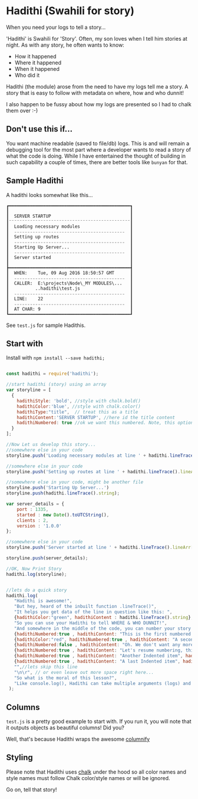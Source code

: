 # Hadithi (Swahili for story)
When you need your logs to tell a story...

'Hadithi' is Swahili for 'Story'. Often, my son loves when I tell him stories at night. As with any story, he often wants to know:

- How it happened
- Where it happened
- When it happened
- Who did it

Hadithi (the module) arose from the need to have my logs tell me a story. A story that is easy to follow with metadata on where, how and who dunnit!

I also happen to be fussy about how my logs are presented so I had to chalk them over :-)

## Don't use this if...
You want machine readable (saved to file/db) logs. This is and will remain a debugging tool for the most part where a developer wants to read a story of what the code is doing. While I have entertained the thought of building in such capability a couple of times, there are better tools like ```bunyan``` for that.

## Sample Hadithi
A hadithi looks somewhat like this...


```
┏━━━━━━━━━━━━━━━━━━━━━━━━━━━━━━━━━━━━━━━━━━━━━━┓
┃                                              ┃
┃  SERVER STARTUP                              ┃
┃⁻⁻⁻⁻⁻⁻⁻⁻⁻⁻⁻⁻⁻⁻⁻⁻⁻⁻⁻⁻⁻⁻⁻⁻⁻⁻⁻⁻⁻⁻⁻⁻⁻⁻⁻⁻⁻⁻⁻⁻⁻⁻⁻⁻⁻⁻┃
┃  Loading necessary modules                   ┃
┃  ₋₋₋₋₋₋₋₋₋₋₋₋₋₋₋₋₋₋₋₋₋₋₋₋₋₋₋₋₋₋₋₋₋₋₋₋₋₋₋₋₋₋  ┃
┃  Setting up routes                           ┃
┃  ₋₋₋₋₋₋₋₋₋₋₋₋₋₋₋₋₋₋₋₋₋₋₋₋₋₋₋₋₋₋₋₋₋₋₋₋₋₋₋₋₋₋  ┃
┃  Starting Up Server...                       ┃
┃  ₋₋₋₋₋₋₋₋₋₋₋₋₋₋₋₋₋₋₋₋₋₋₋₋₋₋₋₋₋₋₋₋₋₋₋₋₋₋₋₋₋₋  ┃
┃  Server started                              ┃
┃                                              ┃
┣━━━━━━━━━━━━━━━━━━━━━━━━━━━━━━━━━━━━━━━━━━━━━━┫
┃  WHEN:    Tue, 09 Aug 2016 18:50:57 GMT      ┃
┃  ₋₋₋₋₋₋₋₋₋₋₋₋₋₋₋₋₋₋₋₋₋₋₋₋₋₋₋₋₋₋₋₋₋₋₋₋₋₋₋₋₋₋  ┃
┃  CALLER:  E:\projects\Node\_MY MODULES\...   ┃
┃          ..hadithi\test.js                   ┃
┃  ₋₋₋₋₋₋₋₋₋₋₋₋₋₋₋₋₋₋₋₋₋₋₋₋₋₋₋₋₋₋₋₋₋₋₋₋₋₋₋₋₋₋  ┃
┃  LINE:    22                                 ┃
┃  ₋₋₋₋₋₋₋₋₋₋₋₋₋₋₋₋₋₋₋₋₋₋₋₋₋₋₋₋₋₋₋₋₋₋₋₋₋₋₋₋₋₋  ┃
┃  AT CHAR: 9                                  ┃
┗━━━━━━━━━━━━━━━━━━━━━━━━━━━━━━━━━━━━━━━━━━━━━━┛

```
See ```test.js``` for sample Hadithis.

## Start with

Install with ```npm install --save hadithi;```

```javascript

const hadithi = require('hadithi');

//start hadithi (story) using an array
var storyline = [
  {
    hadithiStyle: 'bold', //style with chalk.bold()
    hadithiColor:'blue', //style with chalk.color()
    hadithiType:"title",  // treat this as a title
    hadithiContent:'SERVER STARTUP', //here id the title content
    hadithiNumbered: true //ok we want this numbered. Note, this option is applied to all other items other than the title itself! Putting it here is a shortcut to putting it elswhere in the items
  }
];

//Now Let us develop this story...
//somewhere else in your code
storyline.push('Loading necessary modules at line ' + hadithi.lineTrace().lineArr[0]);

//somewhere else in your code
storyline.push('Setting up routes at line ' + hadithi.lineTrace().lineArr[0]);

//somewhere else in your code, might be another file
storyline.push('Starting Up Server...')
storyline.push(hadithi.lineTrace().string);

var server_details = {
    port : 1335,
    started : new Date().toUTCString(),
    clients : 2,
    version : '1.0.0'
};

//somewhere else in your code
storyline.push('Server started at line ' + hadithi.lineTrace().lineArr[0] );

storyline.push(server_details);

//OK, Now Print Story
hadithi.log(storyline);


//lets do a quick story
hadithi.log(
   "Hadithi is awesome!",
   "But hey, heard of the inbuilt function .lineTrace()",
   "It helps you get data of the line in question like this: ",
   {hadithiColor:"green", hadithiContent : hadithi.lineTrace().string},
   "So you can use your Hadithi to tell WHERE & WHO DUNNIT!",
   "And somewhere in the middle of the code, you can number your story items...",
   {hadithiNumbered:true , hadithiContent: "This is the first numbered item :-)"},
   {hadithiColor:"red", hadithiNumbered:true , hadithiContent: "A second numbered item with color styling :-)"},
   {hadithiNumbered:false , hadithiContent: "Oh. We don't want any more numbering..."},
   {hadithiNumbered:true , hadithiContent: "Let's resume numbering, this time with some indentation...", hadithiIndent: 2 },
   {hadithiNumbered:true , hadithiContent: "Another Indented item", hadithiIndent: 3 },
   {hadithiNumbered:true , hadithiContent: "A last Indented item", hadithiIndent: 4 },
   "",//lets skip this line
   "\n\r", // or even leave out more space right here...
   "So what is the moral of this lesson?",
   "Like console.log(), Hadithi can take multiple arguments (logs) and 'storify' them!"
 );

```
## Columns
```test.js``` is a pretty good example to start with. If you run it, you will note that it outputs objects as beautiful columns! Did you?

Well, that's because Hadithi wraps the awesome [columnify](https://www.npmjs.com/package/columnify)

## Styling
Please note that Hadithi uses [chalk](https://www.npmjs.com/package/chalk) under the hood so all color names and style names must follow Chalk color/style names or will be ignored.

Go on, tell that story!
